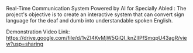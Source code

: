 Real-Time Communication System Powered by AI for Specially Abled :
  The project's objective is to create an interactive system that can convert sign language for the deaf and dumb into understandable spoken English.

Demonstration Video Link: https://drive.google.com/file/d/1vZI4KvMjW5GiQI_knZlIPfSmqpU43agR/view?usp=sharing
